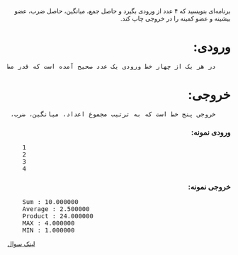 <p dir='rtl'>
برنامه‌ای بنویسید که ۴ عدد از ورودی بگیرد و حاصل جمع، میانگین، حاصل ضرب، عضو بیشینه و عضو کمینه را در خروجی چاپ کند.
</p>
<h1 dir='rtl'>ورودی: </h1>
<pre dir='rtl'>
    در هر یک از چهار خط ورودی یک عدد صحیح آمده است که قدر مطلق هیچ یک از آن ها از ۱۰۰۰ بیشتر نیست.
</pre>
<h1 dir='rtl'>خروجی: </h1>
<pre dir='rtl'>
    خروجی پنج خط است که به ترتیب مجموع اعداد، میانگین، ضرب، بیشینه و کمینه‌ی باید در آن‌ها چاپ شوند. نحوه‌ی خروجی دادن به این صورت است که مانند نمونه‌ی پایین باید اول نام خروجی مورد نظر سپس یک فاصله، دونقطه، فاصله‌ی مجدد و در آخر عدد مورد نظر با دقیقا ۶ رقم اعشار چاپ شود.
</pre>
<h3 dir='rtl'>ورودی نمونه: </h3>
<pre>
    1
    2
    3
    4
</pre>
<h3 dir='rtl'>خروجی نمونه: </h3>
<pre>
    Sum : 10.000000
    Average : 2.500000
    Product : 24.000000
    MAX : 4.000000
    MIN : 1.000000
</pre>
<a dir='rtl' href="https://quera.org/problemset/3403/">لینک سوال</a>